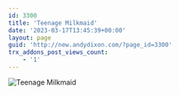 ```yaml
---
id: 3300
title: 'Teenage Milkmaid'
date: '2023-03-17T13:45:39+00:00'
layout: page
guid: 'http://new.andydixon.com/?page_id=3300'
trx_addons_post_views_count:
    - '1'
---
```


![Teenage Milkmaid](https://i0.wp.com/assets.g8x2.ldn.idrivee2-23.com/posters/Teenage%20Milkmaid%2001.jpg?w=1200&ssl=1 "Teenage Milkmaid")